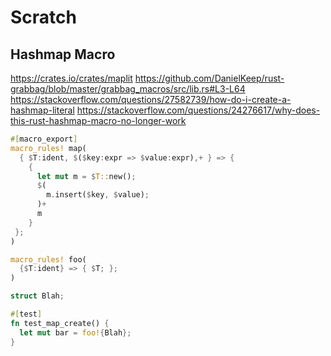 # Scratch

## Hashmap Macro

https://crates.io/crates/maplit
https://github.com/DanielKeep/rust-grabbag/blob/master/grabbag_macros/src/lib.rs#L3-L64
https://stackoverflow.com/questions/27582739/how-do-i-create-a-hashmap-literal
https://stackoverflow.com/questions/24276617/why-does-this-rust-hashmap-macro-no-longer-work

```rust
#[macro_export]
macro_rules! map(
  { $T:ident, $($key:expr => $value:expr),+ } => {
    {
      let mut m = $T::new();
      $(
        m.insert($key, $value);
      )+
      m
    }
 };
)
```

```rust
macro_rules! foo(
  {$T:ident} => { $T; };
)

struct Blah;

#[test]
fn test_map_create() {
  let mut bar = foo!{Blah};
}
```
